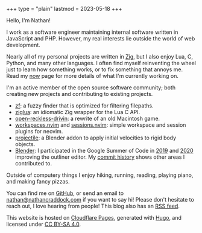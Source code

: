 +++
type = "plain"
lastmod = 2023-05-18
+++

Hello, I'm Nathan!

I work as a software engineer maintaining internal software written in JavaScript and PHP. However, my real interests lie outside the world of web development.

Nearly all of my personal projects are written in [Zig](https://ziglang.org), but I also enjoy Lua, C, Python, and many other languages. I often find myself reinventing the wheel just to learn how something works, or to fix something that annoys me. Read my [now](/now) page for more details of what I'm currently working on.

I'm an active member of the open source software community; both creating new projects and contributing to existing projects.

* [zf](https://github.com/natecraddock/zf): a fuzzy finder that is optimized for filtering filepaths.
* [ziglua](https://github.com/natecraddock/ziglua): an idiomatic Zig wrapper for the Lua C API.
* [open-reckless-drivin](https://github.com/natecraddock/open-reckless-drivin): a rewrite of an old Macintosh game.
* [workspaces.nvim](https://github.com/natecraddock/workspaces.nvim) and [sessions.nvim](https://github.com/natecraddock/sessions.nvim): simple workspace and session plugins for neovim.
* [projectile](https://github.com/natecraddock/projectile): a Blender addon to apply initial velocities to rigid body objects.
* [Blender](https://blender.org): I participated in the Google Summer of Code in [2019](https://summerofcode.withgoogle.com/archive/2019/projects/5416561530109952/) and [2020](https://summerofcode.withgoogle.com/archive/2020/projects/5735262606327808/) improving the outliner editor. My [commit
history](https://miikahweb.com/en/blender/git-statistics/developers/natecraddock)
shows other areas I contributed to.

Outside of computery things I enjoy hiking, running, reading, playing piano, and making fancy pizzas.

You can find me on [GitHub](https://github.com/natecraddock), or send an email to
[nathan@nathancraddock.com](mailto:nathan@nathancraddock.com) if you want to
say hi! Please don't hesitate to reach out, I love hearing from people! This blog also has an [RSS feed](/feed.xml).

This website is hosted on [Cloudflare Pages](https://pages.cloudflare.com/),
generated with [Hugo](https://gohugo.io), and licensed under [CC BY-SA
4.0](http://creativecommons.org/licenses/by-sa/4.0/?ref=chooser-v1).

